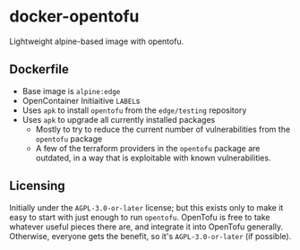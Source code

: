 # docker-opentofu
Lightweight alpine-based image with opentofu.

## Dockerfile
- Base image is `alpine:edge`
- OpenContainer Initiaitive `LABEL`s
- Uses `apk` to install `opentofu` from the `edge/testing` repository
- Uses `apk` to upgrade all currently installed packages
  - Mostly to try to reduce the current number of vulnerabilities from the `opentofu` package
  - A few of the terraform providers in the `opentofu` package are outdated, in a way that is exploitable with known vulnerabilities.

## Licensing
Initially under the `AGPL-3.0-or-later` license; but this exists only to make it
easy to start with just enough to run `opentofu`. OpenTofu is free to take whatever
useful pieces there are, and integrate it into OpenTofu generally. Otherwise,
everyone gets the benefit, so it's `AGPL-3.0-or-later` (if possible).
